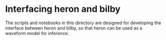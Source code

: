 # Interfacing heron and bilby

The scripts and notebooks in this directory are designed for developing the interface between heron and bilby,
so that heron can be used as a waveform model for inference.
